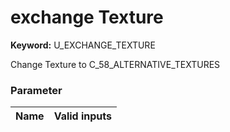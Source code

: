 

# exchange Texture



**Keyword:**  U_EXCHANGE_TEXTURE  

Change Texture to C_58_ALTERNATIVE_TEXTURES  





### Parameter
| Name | Valid inputs | 
|  --  |  --  | 

